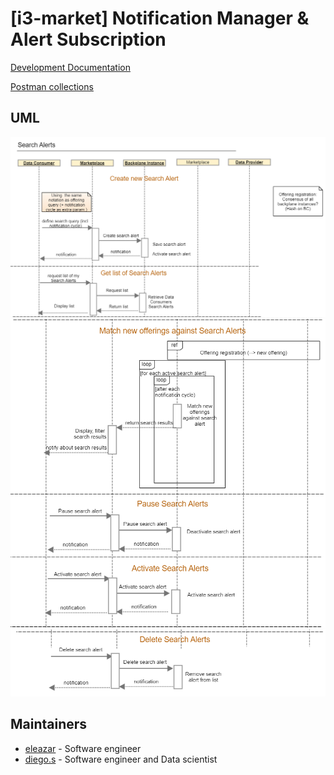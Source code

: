 # [i3-market] Notification Manager & Alert Subscription
[Development Documentation](https://docs.google.com/document/d/1wkcC5cNPfFjyrMtjntGwlO2L7H50CwcL/edit?usp=sharing&ouid=109672308065407485650&rtpof=true&sd=true)

[Postman collections](./postman/)


## UML

![UML1](docs/uml_1.png)
![UML2](docs/uml_2.png)
![UML3](docs/uml_3.png)

## Maintainers

- [eleazar](mailto:eleazar@hopu.eu) - Software engineer
- [diego.s](mailto:diego.s@hopu.org) - Software engineer and Data scientist
